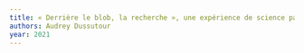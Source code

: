 ```yaml
---
title: « Derrière le blob, la recherche », une expérience de science participative du CNRS | CNRS
authors: Audrey Dussutour
year: 2021
---
```


